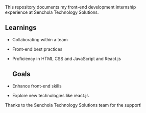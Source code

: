 This repository documents my front-end development internship experience at Senchola Technology Solutions.

## Learnings

- Collaborating within a team
- Front-end best practices
- Proficiency in HTML CSS and JavaScript and React.js

  ## Goals

- Enhance front-end skills
- Explore new technologies like react.js
  

Thanks to the Senchola Technology Solutions team for the support!

  
